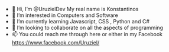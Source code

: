 - 👋 Hi, I’m @UruzielDev My real name is Konstantinos
- 👀 I’m interested in Computers and Software
- 🌱 I’m currently learning Javascript, CSS , Python and C#
- 💞️ I’m looking to collaborate on all the aspects of programming
- 📫 You could reach me through here or either in my Facebook https://www.facebook.com/Uruziel/

<!---
UruzielDev/UruzielDev is a ✨ special ✨ repository because its `README.md` (this file) appears on your GitHub profile.
You can click the Preview link to take a look at your changes.
--->

